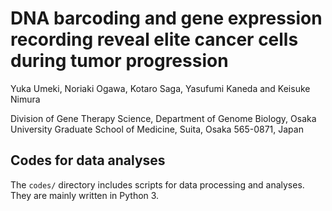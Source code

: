 # DNA barcoding and gene expression recording reveal elite cancer cells during tumor progression

Yuka Umeki, Noriaki Ogawa, Kotaro Saga, Yasufumi Kaneda and Keisuke Nimura

Division of Gene Therapy Science,
Department of Genome Biology,
Osaka University Graduate School of Medicine,
Suita, Osaka 565-0871, Japan


## Codes for data analyses
The `codes/` directory includes scripts for data processing and analyses.
They are mainly written in Python 3.

